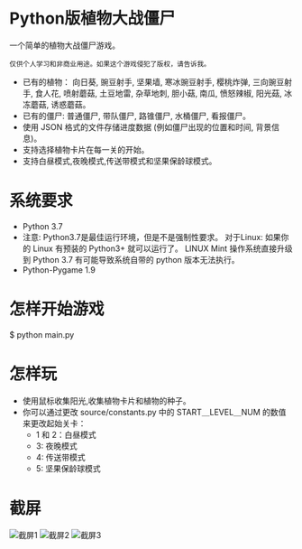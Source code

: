 # Python版植物大战僵尸
  一个简单的植物大战僵尸游戏。
  
  `仅供个人学习和非商业用途。如果这个游戏侵犯了版权，请告诉我。`
  
* 已有的植物： 向日葵, 豌豆射手, 坚果墙, 寒冰豌豆射手, 樱桃炸弹, 三向豌豆射手, 食人花, 喷射蘑菇, 土豆地雷, 杂草地刺, 胆小菇, 南瓜, 愤怒辣椒, 阳光菇, 冰冻蘑菇, 诱惑蘑菇。
* 已有的僵尸: 普通僵尸, 带队僵尸, 路锥僵尸, 水桶僵尸, 看报僵尸。
* 使用 JSON 格式的文件存储进度数据 (例如僵尸出现的位置和时间, 背景信息)。
* 支持选择植物卡片在每一关的开始。
* 支持白昼模式,夜晚模式,传送带模式和坚果保龄球模式。

# 系统要求
* Python 3.7 
* 注意: Python3.7是最佳运行环境，但是不是强制性要求。 对于Linux: 如果你的 Linux 有预装的 Python3+ 就可以运行了。 LINUX Mint 操作系统直接升级到 Python 3.7 有可能导致系统自带的 python 版本无法执行。
* Python-Pygame 1.9

# 怎样开始游戏
$ python main.py

# 怎样玩
* 使用鼠标收集阳光,收集植物卡片和植物的种子。
* 你可以通过更改 source/constants.py 中的 START＿LEVEL＿NUM 的数值来更改起始关卡：
  * 1 和 2：白昼模式
  * 3: 夜晚模式
  * 4: 传送带模式
  * 5: 坚果保龄球模式


# 截屏
![截屏1](https://raw.githubusercontent.com/marblexu/PythonPlantsVsZombies/master/demo/demo1.jpg)
![截屏2](https://raw.githubusercontent.com/marblexu/PythonPlantsVsZombies/master/demo/demo2.jpg)
![截屏3](https://raw.githubusercontent.com/marblexu/PythonPlantsVsZombies/master/demo/demo3.jpg)

